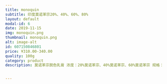 ```yaml
---
title: monoquin
subtitle: 印度莫诺苯宗20%、40%、60%、80%
layout: default
modal-id: 6
date: 2019-11-15
img: monoquin.png
thumbnail: monoquin.png
alt: image-alt
id: 607150846801
price: ¥310.00-340.00
quality: 100g
category: product
description: 莫诺苯宗脱色乳膏 浓度：20%莫诺苯宗、40%莫诺苯宗、60%莫诺苯宗 规格：100g/瓶 莫诺苯宗乳膏介绍：monoquin是世界上销量最大的莫诺苯宗品牌，在美国、英国、中东和欧均有销售。自2010年开业以来，monoquin的目标是为客户提供卓越的客户体验和巨大的价值。monoquin是从世界上质量最好的单苯甲酮中提取出来的，我们有超过7年的经验，我们制造世界上最好的莫诺苯宗脱色乳膏。


---
```

